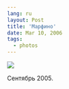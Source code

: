 ```yaml
---
lang: ru
layout: Post
title: 'Марфино'
date: Mar 10, 2006
tags:
  - photos
---
```


![](http://wow.sapegin.me/403g1O3p0q1X/F0094-0001-color.jpg)

Сентябрь 2005.
